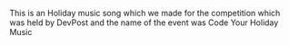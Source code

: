 This is an Holiday music song which we made for the competition which was held by DevPost and the name of the event was Code Your Holiday Music
